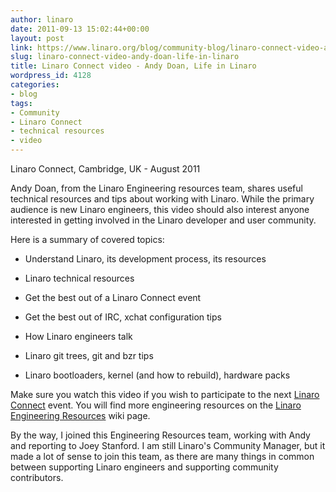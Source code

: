 ```yaml
---
author: linaro
date: 2011-09-13 15:02:44+00:00
layout: post
link: https://www.linaro.org/blog/community-blog/linaro-connect-video-andy-doan-life-in-linaro/
slug: linaro-connect-video-andy-doan-life-in-linaro
title: Linaro Connect video - Andy Doan, Life in Linaro
wordpress_id: 4128
categories:
- blog
tags:
- Community
- Linaro Connect
- technical resources
- video
---
```

Linaro Connect, Cambridge, UK - August 2011

Andy Doan, from the Linaro Engineering resources team, shares useful technical resources and tips about working with Linaro. While the primary audience is new Linaro engineers, this video should also interest anyone interested in getting involved in the Linaro developer and user community.

Here is a summary of covered topics:

  * Understand Linaro, its development process, its resources


  * Linaro technical resources


  * Get the best out of a Linaro Connect event


  * Get the best out of IRC, xchat configuration tips


  * How Linaro engineers talk


  * Linaro git trees, git and bzr tips


  * Linaro bootloaders, kernel (and how to rebuild), hardware packs


Make sure you watch this video if you wish to participate to the next [Linaro Connect](http://connect.linaro.org/) event. You will find more engineering resources on the [Linaro Engineering Resources](https://wiki.linaro.org/Resources) wiki page.

By the way, I joined this Engineering Resources team, working with Andy and reporting to Joey Stanford. I am still Linaro's Community Manager, but it made a lot of sense to join this team, as there are many things in common between supporting Linaro engineers and supporting community contributors.
